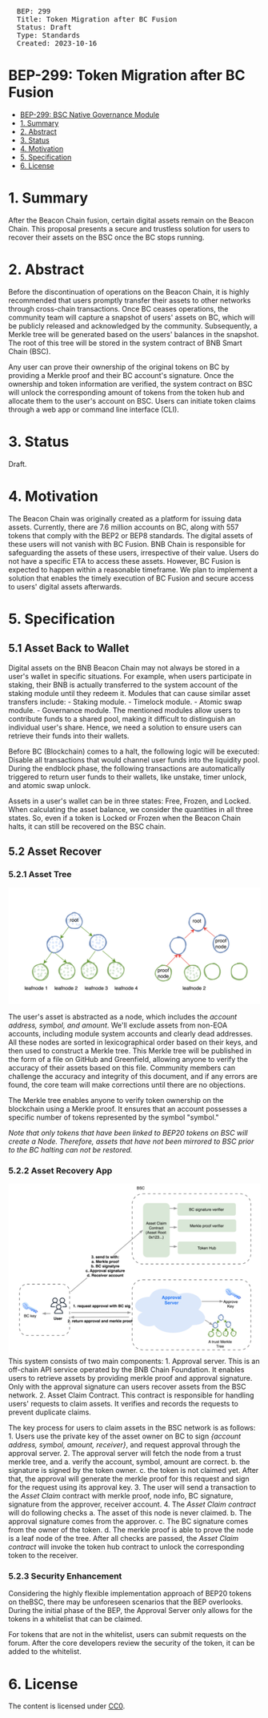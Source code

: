 <pre>
  BEP: 299
  Title: Token Migration after BC Fusion
  Status: Draft
  Type: Standards
  Created: 2023-10-16
</pre>

# BEP-299: Token Migration after BC Fusion
- [BEP-299: BSC Native Governance Module](#bep-299-token-migration-after-bc-fusion)
- [1. Summary](#1-summary)
- [2. Abstract](#2-abstract)
- [3. Status](#3-status)
- [4. Motivation](#4-motivation)
- [5. Specification](#5-specification)
- [6. License](#6-license)

# 1. Summary

After the Beacon Chain fusion, certain digital assets remain on the Beacon Chain. This proposal presents a secure and trustless solution for users to recover their assets on the BSC once the BC stops running.

# 2. Abstract

Before the discontinuation of operations on the Beacon Chain, it is highly recommended that users promptly transfer their assets to other networks through cross-chain transactions. Once BC ceases operations, the community team will capture a snapshot of users' assets on BC, which will be publicly released and acknowledged by the community. Subsequently, a Merkle tree will be generated based on the users' balances in the snapshot. The root of this tree will be stored in the system contract of BNB Smart Chain (BSC).

Any user can prove their ownership of the original tokens on BC by providing a Merkle proof and their BC account's signature. Once the ownership and token information are verified, the system contract on BSC will unlock the corresponding amount of tokens from the token hub and allocate them to the user's account on BSC. Users can initiate token claims through a web app or command line interface (CLI).

# 3. Status

Draft.

# 4. Motivation

The Beacon Chain was originally created as a platform for issuing data assets. Currently, there are 7.6 million accounts on BC, along with 557 tokens that comply with the BEP2 or BEP8 standards. The digital assets of these users will not vanish with BC Fusion. BNB Chain is responsible for safeguarding the assets of these users, irrespective of their value. Users do not have a specific ETA to access these assets. However, BC Fusion is expected to happen within a reasonable timeframe. We plan to implement a solution that enables the timely execution of BC Fusion and secure access to users' digital assets afterwards.

# 5. Specification

## 5.1 Asset Back to Wallet

Digital assets on the BNB Beacon Chain may not always be stored in a user's wallet in specific situations. For example, when users participate in staking, their BNB is actually transferred to the system account of the staking module until they redeem it. Modules that can cause similar asset transfers include:
    - Staking module.
    - Timelock module.
    - Atomic swap module.
    - Governance module.
The mentioned modules allow users to contribute funds to a shared pool, making it difficult to distinguish an individual user's share. Hence, we need a solution to ensure users can retrieve their funds into their wallets.

Before BC (Blockchain) comes to a halt, the following logic will be executed:
Disable all transactions that would channel user funds into the liquidity pool.
During the endblock phase, the following transactions are automatically triggered to return user funds to their wallets, like unstake, timer unlock, and atomic swap unlock.

Assets in a user's wallet can be in three states: Free, Frozen, and Locked. When calculating the asset balance, we consider the quantities in all three states. So, even if a token is Locked or Frozen when the Beacon Chain halts, it can still be recovered on the BSC chain.

## 5.2 Asset Recover
### 5.2.1 Asset Tree
![overview](./assets/bep-299/asset_tree.png)

The user's asset is abstracted as a node, which includes the *account address, symbol, and amount*. We'll exclude assets from non-EOA accounts, including module system accounts and clearly dead addresses. All these nodes are sorted in lexicographical order based on their keys, and then used to construct a Merkle tree. This Merkle tree will be published in the form of a file on GitHub and Greenfield, allowing anyone to verify the accuracy of their assets based on this file. Community members can challenge the accuracy and integrity of this document, and if any errors are found, the core team will make corrections until there are no objections. 

The Merkle tree enables anyone to verify token ownership on the blockchain using a Merkle proof. It ensures that an account possesses a specific number of tokens represented by the symbol "symbol." 

*Note that only tokens that have been linked to BEP20 tokens on BSC will create a Node. Therefore, assets that have not been mirrored to BSC prior to the BC halting can not be restored.*

### 5.2.2 Asset Recovery App
![overview](./assets/bep-299/asset_recovery_app.png)
This system consists of two main components:
    1. Approval server.  This is an off-chain API service operated by the BNB Chain Foundation. It enables users to retrieve assets by providing merkle proof and approval signature. Only with the approval signature can users recover assets from the BSC network.
    2. Asset Claim Contract. This contract is responsible for handling users' requests to claim assets. It verifies and records the requests to prevent duplicate claims.

The key process for users to claim assets in the BSC network is as follows:
    1. Users use the private key of the asset owner on BC to sign *{account address, symbol, amount, receiver}*, and request approval through the approval server.
    2. The approval server will fetch the node from a trust merkle tree, and 
        a. verify the account, symbol, amount are correct.
        b. the signature is signed by the token owner.
        c. the token is not claimed yet.
    After that, the approval will generate the merkle proof for this request and sign for the request using its approval key.
    3. The user will send a transaction to the *Asset Claim* contract with merkle proof, node info, BC signature, signature from the approver, receiver account.
    4. The *Asset Claim contract* will do following checks
        a. The asset of this node is never claimed.
        b. The approval signature comes from the approver.
        c. The BC signature comes from the owner of the token.
        d. The merkle proof is able to prove the node is a leaf node of the tree.
    After all checks are passed, the *Asset Claim contract* will invoke the token hub contract to unlock the corresponding token to the receiver.

### 5.2.3 Security Enhancement
Considering the highly flexible implementation approach of BEP20 tokens on theBSC, there may be unforeseen scenarios that the BEP overlooks. During the initial phase of the BEP, the Approval Server only allows for the tokens in a whitelist that can be claimed. 

For tokens that are not in the whitelist, users can submit requests on the forum. After the core developers review the security of the token, it can be added to the whitelist.

# 6. License

The content is licensed under [CC0](https://creativecommons.org/publicdomain/zero/1.0/).